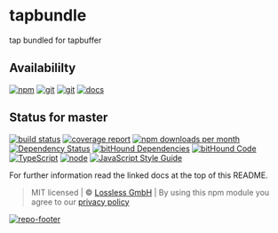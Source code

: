 # tapbundle

tap bundled for tapbuffer

## Availabililty

[![npm](https://pushrocks.gitlab.io/assets/repo-button-npm.svg)](https://www.npmjs.com/package/tapbundle)
[![git](https://pushrocks.gitlab.io/assets/repo-button-git.svg)](https://GitLab.com/pushrocks/tapbundle)
[![git](https://pushrocks.gitlab.io/assets/repo-button-mirror.svg)](https://github.com/pushrocks/tapbundle)
[![docs](https://pushrocks.gitlab.io/assets/repo-button-docs.svg)](https://pushrocks.gitlab.io/tapbundle/)

## Status for master

[![build status](https://GitLab.com/pushrocks/tapbundle/badges/master/build.svg)](https://GitLab.com/pushrocks/tapbundle/commits/master)
[![coverage report](https://GitLab.com/pushrocks/tapbundle/badges/master/coverage.svg)](https://GitLab.com/pushrocks/tapbundle/commits/master)
[![npm downloads per month](https://img.shields.io/npm/dm/tapbundle.svg)](https://www.npmjs.com/package/tapbundle)
[![Dependency Status](https://david-dm.org/pushrocks/tapbundle.svg)](https://david-dm.org/pushrocks/tapbundle)
[![bitHound Dependencies](https://www.bithound.io/github/pushrocks/tapbundle/badges/dependencies.svg)](https://www.bithound.io/github/pushrocks/tapbundle/master/dependencies/npm)
[![bitHound Code](https://www.bithound.io/github/pushrocks/tapbundle/badges/code.svg)](https://www.bithound.io/github/pushrocks/tapbundle)
[![TypeScript](https://img.shields.io/badge/TypeScript-2.x-blue.svg)](https://nodejs.org/dist/latest-v6.x/docs/api/)
[![node](https://img.shields.io/badge/node->=%206.x.x-blue.svg)](https://nodejs.org/dist/latest-v6.x/docs/api/)
[![JavaScript Style Guide](https://img.shields.io/badge/code%20style-standard-brightgreen.svg)](http://standardjs.com/)

For further information read the linked docs at the top of this README.

> MIT licensed | **&copy;** [Lossless GmbH](https://lossless.gmbh)
> | By using this npm module you agree to our [privacy policy](https://lossless.gmbH/privacy.html)

[![repo-footer](https://pushrocks.gitlab.io/assets/repo-footer.svg)](https://push.rocks)
